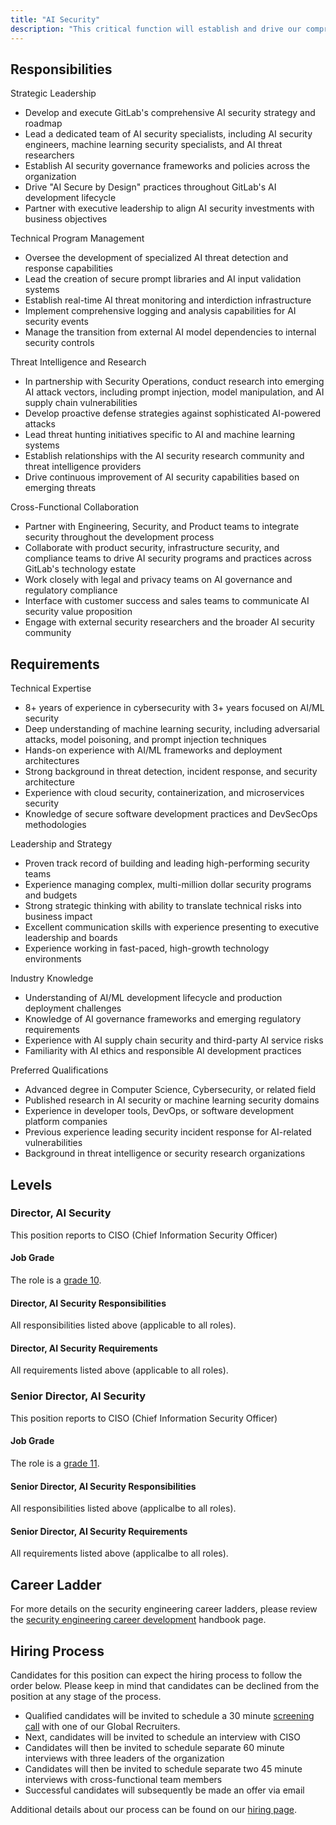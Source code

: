 ```yaml
---
title: "AI Security"
description: "This critical function will establish and drive our comprehensive AI security program, addressing the unique vulnerabilities inherent in AI-powered development tools, and build first-party tooling for reducing our risk and improving AI security observability. The AI Security function will report directly to the CISO leading this transformative initiative to position GitLab as the most secure AI-native development platform."
---
```


## Responsibilities

Strategic Leadership

- Develop and execute GitLab's comprehensive AI security strategy and roadmap
- Lead a dedicated team of AI security specialists, including AI security engineers, machine learning security specialists, and AI threat researchers
- Establish AI security governance frameworks and policies across the organization
- Drive "AI Secure by Design" practices throughout GitLab's AI development lifecycle
- Partner with executive leadership to align AI security investments with business objectives

Technical Program Management

- Oversee the development of specialized AI threat detection and response capabilities
- Lead the creation of secure prompt libraries and AI input validation systems
- Establish real-time AI threat monitoring and interdiction infrastructure
- Implement comprehensive logging and analysis capabilities for AI security events
- Manage the transition from external AI model dependencies to internal security controls

Threat Intelligence and Research

- In partnership with Security Operations, conduct research into emerging AI attack vectors, including prompt injection, model manipulation, and AI supply chain vulnerabilities
- Develop proactive defense strategies against sophisticated AI-powered attacks
- Lead threat hunting initiatives specific to AI and machine learning systems
- Establish relationships with the AI security research community and threat intelligence providers
- Drive continuous improvement of AI security capabilities based on emerging threats

Cross-Functional Collaboration

- Partner with Engineering, Security, and Product teams to integrate security throughout the development process
- Collaborate with product security, infrastructure security, and compliance teams to drive AI security programs and practices across GitLab's technology estate
- Work closely with legal and privacy teams on AI governance and regulatory compliance
- Interface with customer success and sales teams to communicate AI security value proposition
- Engage with external security researchers and the broader AI security community

## Requirements

Technical Expertise

- 8+ years of experience in cybersecurity with 3+ years focused on AI/ML security
- Deep understanding of machine learning security, including adversarial attacks, model poisoning, and prompt injection techniques
- Hands-on experience with AI/ML frameworks and deployment architectures
- Strong background in threat detection, incident response, and security architecture
- Experience with cloud security, containerization, and microservices security
- Knowledge of secure software development practices and DevSecOps methodologies

Leadership and Strategy

- Proven track record of building and leading high-performing security teams
- Experience managing complex, multi-million dollar security programs and budgets
- Strong strategic thinking with ability to translate technical risks into business impact
- Excellent communication skills with experience presenting to executive leadership and boards
- Experience working in fast-paced, high-growth technology environments

Industry Knowledge

- Understanding of AI/ML development lifecycle and production deployment challenges
- Knowledge of AI governance frameworks and emerging regulatory requirements
- Experience with AI supply chain security and third-party AI service risks
- Familiarity with AI ethics and responsible AI development practices

Preferred Qualifications

- Advanced degree in Computer Science, Cybersecurity, or related field
- Published research in AI security or machine learning security domains
- Experience in developer tools, DevOps, or software development platform companies
- Previous experience leading security incident response for AI-related vulnerabilities
- Background in threat intelligence or security research organizations

## Levels

### Director, AI Security

This position reports to CISO (Chief Information Security Officer)

#### Job Grade

The role is a [grade 10](/handbook/total-rewards/compensation/compensation-calculator/#gitlab-job-grades).

#### Director, AI Security Responsibilities

All responsibilities listed above (applicable to all roles).

#### Director, AI Security Requirements

All requirements listed above (applicable to all roles).

### Senior Director, AI Security

This position reports to CISO (Chief Information Security Officer)

#### Job Grade

The role is a [grade 11](/handbook/total-rewards/compensation/compensation-calculator/#gitlab-job-grades).

#### Senior Director, AI Security Responsibilities

All responsibilities listed above (applicalbe to all roles).

#### Senior Director, AI Security Requirements

All requirements listed above (applicalbe to all roles).

## Career Ladder

For more details on the security engineering career ladders, please review the [security engineering career development](/job-families/security/security-engineer/) handbook page.

## Hiring Process

Candidates for this position can expect the hiring process to follow the order below. Please keep in mind that candidates can be declined from the position at any stage of the process.

- Qualified candidates will be invited to schedule a 30 minute [screening call](/handbook/hiring/candidate-faq/#screening-call) with one of our Global Recruiters.
- Next, candidates will be invited to schedule an interview with CISO
- Candidates will then be invited to schedule separate 60 minute interviews with three leaders of the organization
- Candidates will then be invited to schedule separate two 45 minute interviews with cross-functional team members
- Successful candidates will subsequently be made an offer via email

Additional details about our process can be found on our [hiring page](/handbook/hiring/).
